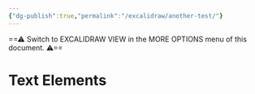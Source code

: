 ```yaml
---
{"dg-publish":true,"permalink":"/excalidraw/another-test/"}
---
```


==⚠  Switch to EXCALIDRAW VIEW in the MORE OPTIONS menu of this document. ⚠==


# Text Elements
